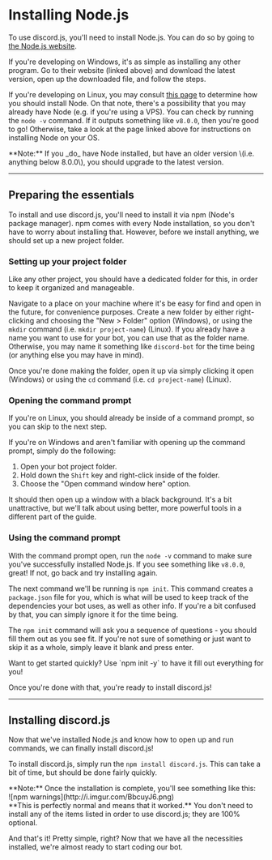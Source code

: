 # Installing Node.js

To use discord.js, you'll need to install Node.js. You can do so by going to [the Node.js website](https://nodejs.org/en/).

If you're developing on Windows, it's as simple as installing any other program. Go to their website \(linked above\) and download the latest version, open up the downloaded file, and follow the steps.

If you're developing on Linux, you may consult [this page](https://nodejs.org/en/download/package-manager/) to determine how you should install Node. On that note, there's a possibility that you may already have Node \(e.g. if you're using a VPS\). You can check by running the `node -v` command. If it outputs something like `v8.0.0`, then you're good to go! Otherwise, take a look at the page linked above for instructions on installing Node on your OS.

<p class="tip">**Note:** If you _do_ have Node installed, but have an older version \(i.e. anything below 8.0.0\), you should upgrade to the latest version.</p>

---

## Preparing the essentials

To install and use discord.js, you'll need to install it via npm \(Node's package manager\). npm comes with every Node installation, so you don't have to worry about installing that. However, before we install anything, we should set up a new project folder.

### Setting up your project folder

Like any other project, you should have a dedicated folder for this, in order to keep it organized and manageable.

Navigate to a place on your machine where it's be easy for find and open in the future, for convenience purposes. Create a new folder by either right-clicking and choosing the "New &gt; Folder" option \(Windows\), or using the `mkdir` command \(i.e. `mkdir project-name`\) \(Linux\). If you already have a name you want to use for your bot, you can use that as the folder name. Otherwise, you may name it something like `discord-bot` for the time being \(or anything else you may have in mind\).

Once you're done making the folder, open it up via simply clicking it open \(Windows\) or using the `cd` command \(i.e. `cd project-name`\) \(Linux\).

### Opening the command prompt

If you're on Linux, you should already be inside of a command prompt, so you can skip to the next step.

If you're on Windows and aren't familiar with opening up the command prompt, simply do the following:

1. Open your bot project folder.
2. Hold down the `Shift` key and right-click inside of the folder.
3. Choose the "Open command window here" option.

It should then open up a window with a black background. It's a bit unattractive, but we'll talk about using better, more powerful tools in a different part of the guide.

### Using the command prompt

With the command prompt open, run the `node -v` command to make sure you've successfully installed Node.js. If you see something like `v8.0.0`, great! If not, go back and try installing again.

The next command we'll be running is `npm init`. This command creates a `package.json` file for you, which is what will be used to keep track of the dependencies your bot uses, as well as other info. If you're a bit confused by that, you can simply ignore it for the time being.

The `npm init` command will ask you a sequence of questions - you should fill them out as you see fit. If you're not sure of something or just want to skip it as a whole, simply leave it blank and press enter.

<p class="tip">Want to get started quickly? Use `npm init -y` to have it fill out everything for you!</p>

Once you're done with that, you're ready to install discord.js!

---

## Installing discord.js

Now that we've installed Node.js and know how to open up and run commands, we can finally install discord.js!

To install discord.js, simply run the `npm install discord.js`. This can take a bit of time, but should be done fairly quickly.

<p class="warning">**Note:** Once the installation is complete, you'll see something like this:<br/>
![npm warnings](http://i.imgur.com/BbcuyJ6.png)<br/>**This is perfectly normal and means that it worked.** You don't need to install any of the items listed in order to use discord.js; they are 100% optional.</p>

And that's it! Pretty simple, right? Now that we have all the necessities installed, we're almost ready to start coding our bot.